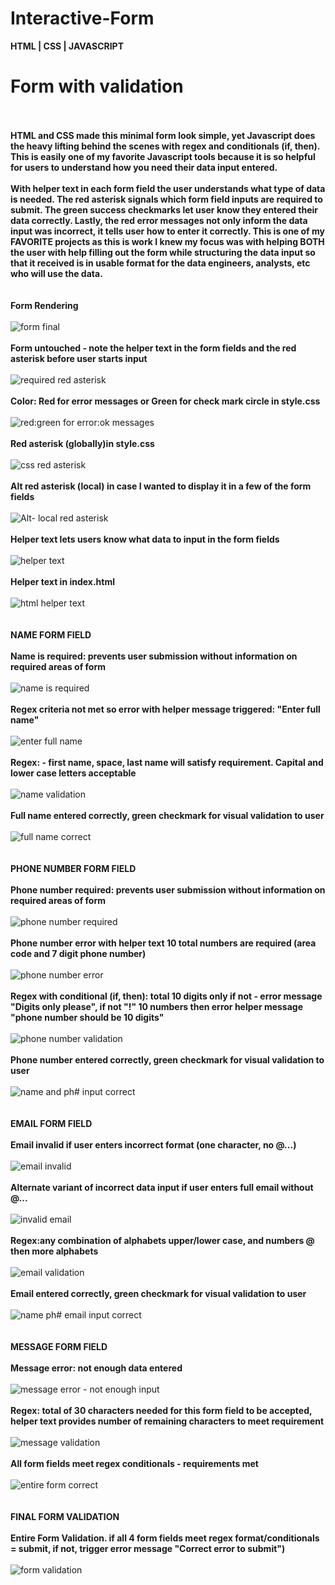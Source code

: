 # Interactive-Form  
**HTML | CSS | JAVASCRIPT** 

# Form with validation 
\
\
**HTML and CSS made this minimal form look simple, yet Javascript does the heavy lifting behind the scenes with regex and conditionals (if, then). 
This is easily one of my favorite Javascript tools because it is so helpful for users to understand how you need their data input entered.** 
\
\
**With helper text in each form field the user understands what type of data is needed. The red asterisk signals which form field inputs are required to submit. The green success checkmarks 
let user know they entered their data correctly. Lastly, the red error messages not only inform the data input was incorrect, it tells user how to enter it correctly. This is one of my FAVORITE projects as this is work I knew my focus was with helping BOTH the user with help filling out the form while structuring the data input so that it received is in usable
format for the data engineers, analysts, etc who will use the data.** 
\
\
\
**Form Rendering** 
\
\
![form final](https://github.com/JCPTrevillian/form_w_validation/assets/95890754/78ccd749-4af2-40ec-92f1-b58b980f7e73)
\
\
**Form untouched - note the helper text in the form fields and the red asterisk before user starts input** 
\
\
![required red asterisk](https://github.com/JCPTrevillian/form_w_validation/assets/95890754/1ec2d836-07cc-4881-a1d9-1c481fabb8e5)
\
\
**Color: Red for error messages or Green for check mark circle in style.css**
\
\
![red:green for error:ok messages](https://github.com/JCPTrevillian/form_w_validation/assets/95890754/1d3588ff-331d-4e6e-b089-0178aefb6571)
\
\
**Red asterisk (globally)in style.css**
\
\
![css red asterisk](https://github.com/JCPTrevillian/form_w_validation/assets/95890754/642c87fe-b4dd-4863-968f-4c04a2a1ba03)
\
\
**Alt red asterisk (local) in case I wanted to display it in a few of the form fields** 
\
\
![Alt- local red asterisk ](https://github.com/JCPTrevillian/Interactive-Form/assets/95890754/85672214-ba0b-4e15-8edb-fde67cd95a21)
\
\
**Helper text lets users know what data to input in the form fields**
\
\
![helper text ](https://github.com/JCPTrevillian/form_w_validation/assets/95890754/1a6bf632-1b4e-48a2-b023-8a387561ad24)
\
\
**Helper text in index.html**
\
\
![html helper text ](https://github.com/JCPTrevillian/form_w_validation/assets/95890754/1a259e7c-0120-4fe6-b870-0cb75eb15b77)
\
\
\
**NAME FORM FIELD**
\
\
**Name is required: prevents user submission without information on required areas of form**
\
\
![name is required](https://github.com/JCPTrevillian/form_w_validation/assets/95890754/998e4b85-0ee0-475d-a56f-d49e2cd13981)
\
\
**Regex criteria not met so error with helper message triggered: "Enter full name"**
\
\
![enter full name ](https://github.com/JCPTrevillian/form_w_validation/assets/95890754/3bd9d83c-de32-4f2a-a32e-7a55cfd3b1e0)
\
\
**Regex: - first name, space, last name will satisfy requirement. Capital and lower case letters acceptable**
\
\
![name validation](https://github.com/JCPTrevillian/form_w_validation/assets/95890754/2e534125-3e9e-4b71-b300-ecabfd5f851d)
\
\
**Full name entered correctly, green checkmark for visual validation to user**
\
\
![full name correct ](https://github.com/JCPTrevillian/form_w_validation/assets/95890754/f2b009cc-9eaa-4bc9-a82d-f350381a2e73)
\
\
\
**PHONE NUMBER FORM FIELD**
\
\
**Phone number required: prevents user submission without information on required areas of form**
\
\
![phone number required](https://github.com/JCPTrevillian/form_w_validation/assets/95890754/7fbc95de-e679-4c32-9b54-f27298ca469b)
\
\
**Phone number error with helper text 10 total numbers are required (area code and 7 digit phone number)** 
\
\
![phone number error](https://github.com/JCPTrevillian/form_w_validation/assets/95890754/2e0d0a72-4c17-4879-9931-3bf8f35788e4)
\
\
**Regex with conditional (if, then): total 10 digits only if not - error message "Digits only please", if not "!" 10 numbers then error helper message "phone number should be 10 digits"** 
\
\
![phone number validation](https://github.com/JCPTrevillian/form_w_validation/assets/95890754/ad8433cc-7d3e-4c6a-a4f2-2c48db6450d3)
\
\
**Phone number entered correctly, green checkmark for visual validation to user** 
\
\
![name and ph# input correct ](https://github.com/JCPTrevillian/form_w_validation/assets/95890754/b01d05fd-74c3-443d-b5bb-f3706cec6b4d)
\
\
\
**EMAIL FORM FIELD**
\
\
**Email invalid if user enters incorrect format (one character, no @...)**
\
\
![email invalid ](https://github.com/JCPTrevillian/form_w_validation/assets/95890754/2f362a3a-e80e-492d-b319-3a0b2b70aa20)
\
\
**Alternate variant of incorrect data input if user enters full email without @...**
\
\
![invalid email](https://github.com/JCPTrevillian/form_w_validation/assets/95890754/c7160581-aef6-4c70-abdd-9f95f0288f90)
\
\
**Regex:any combination of alphabets upper/lower case, and numbers @ then more alphabets** 
\
\
![email validation](https://github.com/JCPTrevillian/form_w_validation/assets/95890754/f4f8147a-4553-453e-a879-71848c1505ab)
\
\
**Email entered correctly, green checkmark for visual validation to user** 
\
\
![name ph# email input correct](https://github.com/JCPTrevillian/form_w_validation/assets/95890754/920a0781-d028-4091-b523-d35617d763f8)
\
\
\
**MESSAGE FORM FIELD**
\
\
**Message error: not enough data entered**
\
\
![message error - not enough input](https://github.com/JCPTrevillian/form_w_validation/assets/95890754/94be84ad-0560-4363-92af-9b23f31b49c5)
\
\
**Regex: total of 30 characters needed for this form field to be accepted, helper text provides number of remaining characters to meet requirement** 
\
\
![message validation](https://github.com/JCPTrevillian/form_w_validation/assets/95890754/61af6b16-32e7-45d1-b087-982133f232c0)
\
\
**All form fields meet regex conditionals - requirements met** 
\
\
![entire form correct ](https://github.com/JCPTrevillian/form_w_validation/assets/95890754/6d1e1ccd-4aab-49b3-adf7-d9a3f3d58699)
\
\
\
**FINAL FORM VALIDATION**
\
\
**Entire Form Validation. if all 4 form fields meet regex format/conditionals = submit, if not, trigger error message "Correct error to submit")** 
\
\
![form validation ](https://github.com/JCPTrevillian/form_w_validation/assets/95890754/ff0eb582-86f7-46ea-b473-fa9b0d1e38dc)

